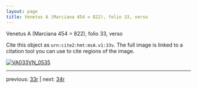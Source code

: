 ```yaml
---
layout: page
title: Venetus A (Marciana 454 = 822), folio 33, verso
---
```


Venetus A (Marciana 454 = 822), folio 33, verso

Cite this object as `urn:cite2:hmt:msA.v1:33v`.  The full image is linked to a citation tool you can use to cite regions of the image.

[![VA033VN_0535](http://www.homermultitext.org/iipsrv?IIIF=/project/homer/pyramidal/deepzoom/hmt/vaimg/2017a/VA033VN_0535.tif/full/800,/0/default.jpg)](http://www.homermultitext.org/ict2/?urn=urn:cite2:hmt:vaimg.2017a:VA033VN_0535) 

---

previous:  [33r](../33r/) | next: [34r](../34r/)